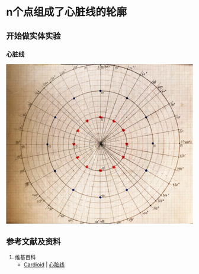 # n个点组成了心脏线的轮廓

## 开始做实体实验

### 心脏线

![](/images/函数与解析几何/在2维坐标纸上感受n个点组成了任意形状的轮廓/n个点组成了心脏线的轮廓/1a1.jpg)

## 参考文献及资料

1. 维基百科
	- [Cardioid](https://en.wikipedia.org/wiki/Cardioid) | [心脏线](https://zh.wikipedia.org/wiki/%E5%BF%83%E8%84%8F%E7%BA%BF) 
